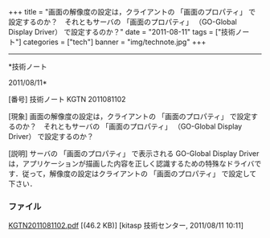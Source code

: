 ﻿+++
title = "画面の解像度の設定は，クライアントの 「画面のプロパティ」 で設定するのか？　それともサーバの 「画面のプロパティ」 （GO-Global Display Driver） で設定するのか？"
date = "2011-08-11"
tags = ["技術ノート"]
categories = ["tech"]
banner = "img/technote.jpg"
+++

-----------------------------------------------------------------------------------------------------------------------------

*技術ノート

2011/08/11*


[番号]
技術ノート KGTN 2011081102

[現象]
画面の解像度の設定は，クライアントの 「画面のプロパティ」
で設定するのか？　それともサーバの 「画面のプロパティ」 （GO-Global
Display Driver） で設定するのか？

[説明]
サーバの 「画面のプロパティ」 で表示される GO-Global Display Driver
は，アプリケーションが描画した内容を正しく認識するための特殊なドライバです．従って，解像度の設定はクライアントの
「画面のプロパティ」 で設定して下さい．


### ファイル

 
 


[KGTN2011081102.pdf](http://techreport.kitasp.net/attachments/download/593/KGTN2011081102.pdf)
 [(46.2 KB)] [kitasp 技術センター, 2011/08/11
10:11]


 


 

